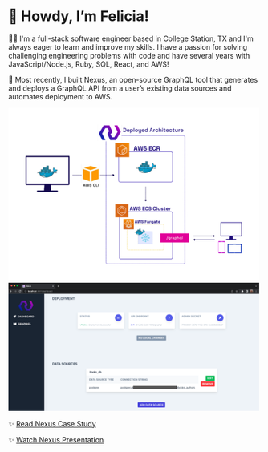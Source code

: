 # 🌺 Howdy, I’m Felicia!  

👩‍💻 I'm a full-stack software engineer based in College Station, TX and I'm always eager to learn and improve my skills. I have a passion for solving challenging engineering problems with code and have several years with JavaScript/Node.js, Ruby, SQL, React, and AWS! 

🎉 Most recently, I built Nexus, an open-source GraphQL tool that generates and deploys a GraphQL API from a user’s existing data sources and automates deployment to AWS. 

<p>
  <img src="https://github.com/feliciaiveliz/feliciaiveliz.github.io/blob/main/images/architecture.png" width="500" />
  <img src="https://github.com/feliciaiveliz/feliciaiveliz.github.io/blob/main/images/dashboard.png" width="500" />
 </p>                                                                                                          
       
✨ [Read Nexus Case Study](https://nexus-graphql.github.io/)
  
✨ [Watch Nexus Presentation](https://www.youtube.com/watch?v=gU8FgDABb8c)


<!---
feliciaiveliz/feliciaiveliz is a ✨ special ✨ repository because its `README.md` (this file) appears on your GitHub profile.
You can click the Preview link to take a look at your changes.
--->
